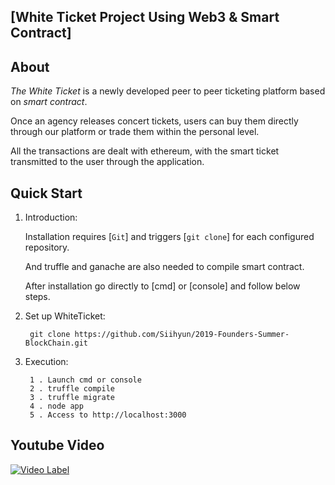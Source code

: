 ## [White Ticket Project Using Web3 & Smart Contract]

## About

_The White Ticket_ is a newly developed peer to peer ticketing platform based on _smart contract_. 

Once an agency releases concert tickets, users can buy them directly through our platform or trade them within the personal level. 

All the transactions are dealt with ethereum, with the smart ticket transmitted to the user through the application.

## Quick Start

1. Introduction:

   Installation requires [`Git`] and triggers [`git clone`] for each configured repository.
   
   And truffle and ganache are also needed to compile smart contract.

   After installation go directly to [cmd] or [console] and follow below steps.
   
2. Set up WhiteTicket:

   ` git clone https://github.com/Siihyun/2019-Founders-Summer-BlockChain.git`

3. Execution:

   ```
    1 . Launch cmd or console
    2 . truffle compile
    3 . truffle migrate
    4 . node app
    5 . Access to http://localhost:3000
   ```
   
## Youtube Video

   [![Video Label](http://img.youtube.com/vi/to3_MNrjf_8/0.jpg)](https://youtu.be/to3_MNrjf_8?t=0s)
